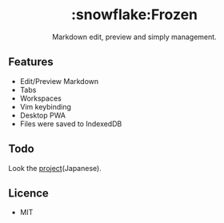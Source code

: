 <h1 align="center">:snowflake:Frozen</h1>

<p align="center">Markdown edit, preview and simply management.</p>

## Features

- Edit/Preview Markdown
- Tabs
- Workspaces
- Vim keybinding
- Desktop PWA
- Files were saved to IndexedDB

## Todo

Look the [project](https://github.com/sosukesuzuki/Frozen/projects/1)(Japanese).

## Licence

- MIT
